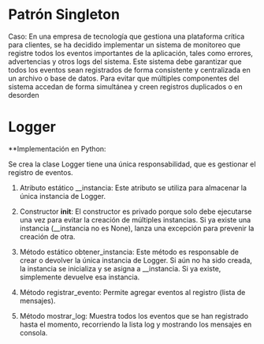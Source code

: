 # Patrón Singleton 

Caso:
En una empresa de tecnología que gestiona una plataforma crítica para clientes, se ha decidido implementar un sistema de monitoreo que registre todos los eventos importantes de la aplicación, tales como errores, advertencias y otros logs del sistema. Este sistema debe garantizar que todos los eventos sean registrados de forma consistente y centralizada en un archivo o base de datos. Para evitar que múltiples componentes del sistema accedan de forma simultánea y creen registros duplicados o en desorden

# Logger 
**Implementación en Python: 

Se crea la clase Logger tiene una única responsabilidad, que es gestionar el registro de eventos.
1. Atributo estático __instancia:
Este atributo se utiliza para almacenar la única instancia de Logger.

2. Constructor __init__: 
El constructor es privado porque solo debe ejecutarse una vez para evitar la creación de múltiples instancias. Si ya existe una instancia (__instancia no es None), lanza una excepción para prevenir la creación de otra.

3. Método estático obtener_instancia:
Este método es responsable de crear o devolver la única instancia de Logger. Si aún no ha sido creada, la instancia se inicializa y se asigna a __instancia. Si ya existe, simplemente devuelve esa instancia.

4. Método registrar_evento:
Permite agregar eventos al registro (lista de mensajes).

5. Método mostrar_log:
Muestra todos los eventos que se han registrado hasta el momento, recorriendo la lista log y mostrando los mensajes en consola.

